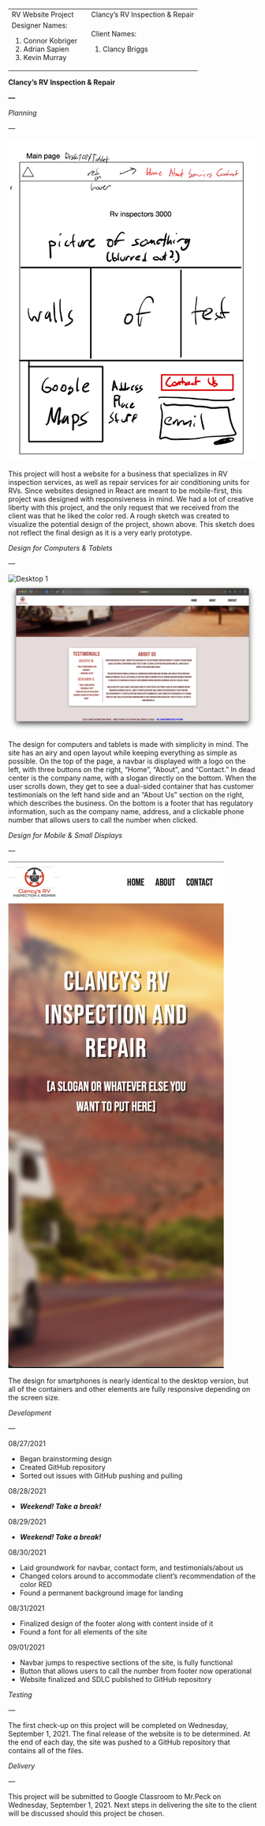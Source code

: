 <!-- Output copied to clipboard! -->

<!-----
NEW: Check the "Suppress top comment" option to remove this info from the output.

Conversion time: 0.754 seconds.


Using this Markdown file:

1. Paste this output into your source file.
2. See the notes and action items below regarding this conversion run.
3. Check the rendered output (headings, lists, code blocks, tables) for proper
   formatting and use a linkchecker before you publish this page.

Conversion notes:

* Docs to Markdown version 1.0β31
* Wed Sep 01 2021 13:47:30 GMT-0700 (PDT)
* Source doc: RV Inspection SDLC
* Tables are currently converted to HTML tables.
* This document has images: check for >>>>>  gd2md-html alert:  inline image link in generated source and store images to your server. NOTE: Images in exported zip file from Google Docs may not appear in  the same order as they do in your doc. Please check the images!

----->

<table>
  <tr>
   <td>RV Website Project
   </td>
   <td>
   </td>
   <td>Clancy’s RV Inspection & Repair
   </td>
  </tr>
  <tr>
   <td>Designer Names:
<ol>

<li>Connor Kobriger

<li>Adrian Sapien

<li>Kevin Murray
</li>
</ol>
   </td>
   <td>
   </td>
   <td>Client Names:
<ol>

<li>Clancy Briggs
</li>
</ol>
   </td>
  </tr>
</table>


**Clancy’s RV Inspection & Repair**

**—**

_Planning_

_—_

![Mockup](https://github.com/xconnor9896/rv-inspection-and-ac-repair/blob/main/readme-images/Mockup.jpg)

This project will host a website for a business that specializes in RV inspection services, as well as repair services for air conditioning units for RVs. Since websites designed in React are meant to be mobile-first, this project was designed with responsiveness in mind. We had a lot of creative liberty with this project, and the only request that we received from the client was that he liked the color red. A rough sketch was created to visualize the potential design of the project, shown above. This sketch does not reflect the final design as it is a very early prototype.

_Design for Computers & Tablets_

_—_

![Desktop 1](https://github.com/xconnor9896/rv-inspection-and-ac-repair/blob/main/readme-images/Desktop1.png)
![Desktop 2](https://github.com/xconnor9896/rv-inspection-and-ac-repair/blob/main/readme-images/Desktop2.png)

The design for computers and tablets is made with simplicity in mind. The site has an airy and open layout while keeping everything as simple as possible. On the top of the page, a navbar is displayed with a logo on the left, with three buttons on the right, “Home”, “About”, and “Contact.” In dead center is the company name, with a slogan directly on the bottom. When the user scrolls down, they get to see a dual-sided container that has customer testimonials on the left hand side and an “About Us” section on the right, which describes the business. On the bottom is a footer that has regulatory information, such as the company name, address, and a clickable phone number that allows users to call the number when clicked.

_Design for Mobile & Small Displays_

_—_

![Mobile](https://github.com/xconnor9896/rv-inspection-and-ac-repair/blob/main/readme-images/Mobile.png)

The design for smartphones is nearly identical to the desktop version, but all of the containers and other elements are fully responsive depending on the screen size.

_Development_

_—_

08/27/2021



* Began brainstorming design
* Created GitHub repository
* Sorted out issues with GitHub pushing and pulling

08/28/2021



* **_Weekend! Take a break!_**

08/29/2021



* **_Weekend! Take a break!_**

08/30/2021



* Laid groundwork for navbar, contact form, and testimonials/about us
* Changed colors around to accommodate client’s recommendation of the color RED
* Found a permanent background image for landing

08/31/2021



* Finalized design of the footer along with content inside of it
* Found a font for all elements of the site

09/01/2021



* Navbar jumps to respective sections of the site, is fully functional
* Button that allows users to call the number from footer now operational
* Website finalized and SDLC published to GitHub repository

_Testing_

_—_

The first check-up on this project will be completed on Wednesday, September 1, 2021. The final release of the website is to be determined. At the end of each day, the site was pushed to a GitHub repository that contains all of the files. 

_Delivery_

_—_

This project will be submitted to Google Classroom to Mr.Peck on Wednesday, September 1, 2021. Next steps in delivering the site to the client will be discussed should this project be chosen.
